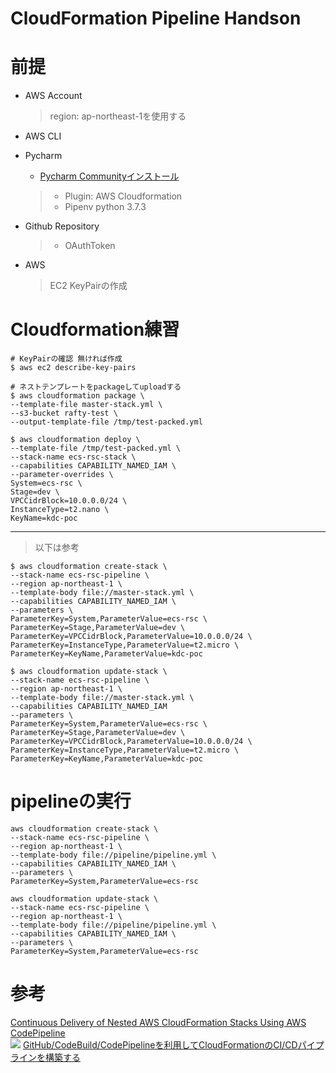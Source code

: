 # CloudFormation Pipeline Handson

# 前提

- AWS Account
  > region: ap-northeast-1を使用する

- AWS CLI
- Pycharm  
  - [Pycharm Communityインストール](https://www.jetbrains.com/pycharm/download/#section=mac)
  > - Plugin: AWS Cloudformation 
  > - Pipenv python 3.7.3
- Github Repository  
  > - OAuthToken

- AWS  
  > EC2 KeyPairの作成

# Cloudformation練習

```
# KeyPairの確認 無ければ作成
$ aws ec2 describe-key-pairs
```

```
# ネストテンプレートをpackageしてuploadする
$ aws cloudformation package \
--template-file master-stack.yml \
--s3-bucket rafty-test \
--output-template-file /tmp/test-packed.yml

$ aws cloudformation deploy \
--template-file /tmp/test-packed.yml \
--stack-name ecs-rsc-stack \
--capabilities CAPABILITY_NAMED_IAM \
--parameter-overrides \
System=ecs-rsc \
Stage=dev \
VPCCidrBlock=10.0.0.0/24 \
InstanceType=t2.nano \
KeyName=kdc-poc
```

---
> 以下は参考

```
$ aws cloudformation create-stack \
--stack-name ecs-rsc-pipeline \
--region ap-northeast-1 \
--template-body file://master-stack.yml \
--capabilities CAPABILITY_NAMED_IAM \
--parameters \
ParameterKey=System,ParameterValue=ecs-rsc \
ParameterKey=Stage,ParameterValue=dev \
ParameterKey=VPCCidrBlock,ParameterValue=10.0.0.0/24 \
ParameterKey=InstanceType,ParameterValue=t2.micro \
ParameterKey=KeyName,ParameterValue=kdc-poc
```

```
$ aws cloudformation update-stack \
--stack-name ecs-rsc-pipeline \
--region ap-northeast-1 \
--template-body file://master-stack.yml \
--capabilities CAPABILITY_NAMED_IAM
--parameters \
ParameterKey=System,ParameterValue=ecs-rsc \
ParameterKey=Stage,ParameterValue=dev \
ParameterKey=VPCCidrBlock,ParameterValue=10.0.0.0/24 \
ParameterKey=InstanceType,ParameterValue=t2.micro \
ParameterKey=KeyName,ParameterValue=kdc-poc
```

# pipelineの実行

```
aws cloudformation create-stack \
--stack-name ecs-rsc-pipeline \
--region ap-northeast-1 \
--template-body file://pipeline/pipeline.yml \
--capabilities CAPABILITY_NAMED_IAM \
--parameters \
ParameterKey=System,ParameterValue=ecs-rsc
```

```
aws cloudformation update-stack \
--stack-name ecs-rsc-pipeline \
--region ap-northeast-1 \
--template-body file://pipeline/pipeline.yml \
--capabilities CAPABILITY_NAMED_IAM \
--parameters \
ParameterKey=System,ParameterValue=ecs-rsc
```

# 参考
[Continuous Delivery of Nested AWS CloudFormation Stacks Using AWS CodePipeline](https://aws.amazon.com/jp/blogs/devops/continuous-delivery-of-nested-aws-cloudformation-stacks-using-aws-codepipeline/)  
![](https://d2908q01vomqb2.cloudfront.net/7719a1c782a1ba91c031a682a0a2f8658209adbf/2017/06/07/Pipeline_vertical_design-2-362x1024.png)
[GitHub/CodeBuild/CodePipelineを利用してCloudFormationのCI/CDパイプラインを構築する](https://dev.classmethod.jp/cloud/aws/developing-cloudformation-ci-cd-pipeline-with-github-codebuild-codepipeline/)